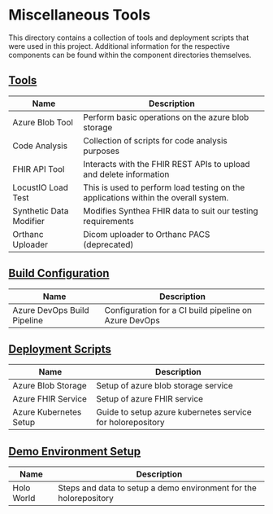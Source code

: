 # Miscellaneous Tools

This directory contains a collection of tools and deployment scripts that were used in this project. Additional information for the respective components can be found within the component directories themselves.

## [Tools](https://github.com/nbckr/HoloRepository-Core/tree/master/Misc/tools)

| Name                    | Description                                                                         |
| ----------------------- | ----------------------------------------------------------------------------------- |
| Azure Blob Tool         | Perform basic operations on the azure blob storage                                  |
| Code Analysis           | Collection of scripts for code analysis purposes                                    |
| FHIR API Tool           | Interacts with the FHIR REST APIs to upload and delete information                  |
| LocustIO Load Test      | This is used to perform load testing on the applications within the overall system. |
| Synthetic Data Modifier | Modifies Synthea FHIR data to suit our testing requirements                         |
| Orthanc Uploader        | Dicom uploader to Orthanc PACS (deprecated)                                         |

## [Build Configuration](https://github.com/nbckr/HoloRepository-Core/tree/master/Misc/build)

| Name                        | Description                                           |
| --------------------------- | ----------------------------------------------------- |
| Azure DevOps Build Pipeline | Configuration for a CI build pipeline on Azure DevOps |

## [Deployment Scripts](https://github.com/nbckr/HoloRepository-Core/tree/master/Misc/deployment)

| Name                   | Description                                                |
| ---------------------- | ---------------------------------------------------------- |
| Azure Blob Storage     | Setup of azure blob storage service                        |
| Azure FHIR Service     | Setup of azure FHIR service                                |
| Azure Kubernetes Setup | Guide to setup azure kubernetes service for holorepository |

## [Demo Environment Setup](https://github.com/nbckr/HoloRepository-Core/tree/master/Misc/holo_world)

| Name               | Description                                                       |
| ------------------ | ----------------------------------------------------------------- |
| Holo World         | Steps and data to setup a demo environment for the holorepository |

